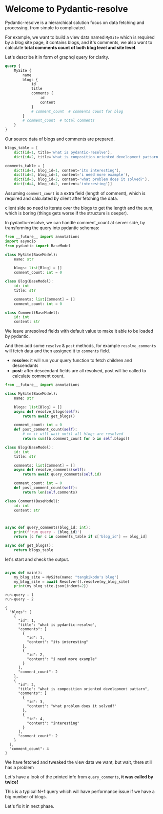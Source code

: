 # Welcome to Pydantic-resolve

Pydantic-resolve is a hierarchical solution focus on data fetching and processing, from simple to complicated.

For example, we want to build a view data named `MySite` which is required by a blog site page, it contains blogs, and it's comments, we also want to calculate **total comments count of both blog level and site level**.

Let's describe it in form of graphql query for clarity.

```graphql linenums="1"
query {
    MySite {
        name
        blogs {
            id
            title
            comments {
                id
                content
            }
            # comment_count  # comments count for blog
        }
        # comment_count  # total comments
    }
}
```
Our source data of blogs and comments are prepared.

```python linenums="1"
blogs_table = [
    dict(id=1, title='what is pydantic-resolve'),
    dict(id=2, title='what is composition oriented development pattarn')]

comments_table = [
    dict(id=1, blog_id=1, content='its interesting'),
    dict(id=2, blog_id=1, content='i need more example'),
    dict(id=3, blog_id=2, content='what problem does it solved?'),
    dict(id=4, blog_id=2, content='interesting')]
```

Assuming `comment_count` is a extra field (length of comment), which is required and calculated by client after fetching the data.

client side so need to iterate over the blogs to get the length and the sum, which is boring (things gets worse if the structure is deeper).

In pydantic-resolve, we can handle comment_count at server side, by transforming the query into pydantic schemas:

```python linenums="1" hl_lines="8 9 15 16"
from __future__ import annotations 
import asyncio
from pydantic import BaseModel

class MySite(BaseModel):
    name: str

    blogs: list[Blog] = []
    comment_count: int = 0

class Blog(BaseModel):
    id: int
    title: str

    comments: list[Comment] = []
    comment_count: int = 0

class Comment(BaseModel):
    id: int
    content: str
```

We leave unresolved fields with default value to make it able to be loaded by pydantic.

And then add some `resolve` & `post` methods, for example `resolve_comments` will fetch data and then assigned it to `comments` field.

- **resolve**: it will run your query function to fetch children and descendants
- **post**: after descendant fields are all resolved, post will be called to calculate comment count.

```python linenums="1" hl_lines="7-8 11-13 20-21 24-25"
from __future__ import annotations 

class MySite(BaseModel):
    name: str

    blogs: list[Blog] = []
    async def resolve_blogs(self):
        return await get_blogs()

    comment_count: int = 0
    def post_comment_count(self):
        # >> it will wait until all blogs are resolved
        return sum([b.comment_count for b in self.blogs])

class Blog(BaseModel):
    id: int
    title: str

    comments: list[Comment] = []
    async def resolve_comments(self):
        return await query_comments(self.id)

    comment_count: int = 0
    def post_comment_count(self):
        return len(self.comments)

class Comment(BaseModel):
    id: int
    content: str



async def query_comments(blog_id: int):
    print(f'run query - {blog_id}')
    return [c for c in comments_table if c['blog_id'] == blog_id]

async def get_blogs():
    return blogs_table
```

let's start and check the output.

```python linenums="1" hl_lines="2 3"

async def main():
    my_blog_site = MySite(name: "tangkikodo's blog")
    my_blog_site = await Resolver().resolve(my_blog_site)
    print(my_blog_site.json(indent=2))
```


```shell linenums="1" hl_lines="19 34 37"
run-query - 1
run-query - 2

{
  "blogs": [
    {
      "id": 1,
      "title": "what is pydantic-resolve",
      "comments": [
        {
          "id": 1,
          "content": "its interesting"
        },
        {
          "id": 2,
          "content": "i need more example"
        }
      ],
      "comment_count": 2
    },
    {
      "id": 2,
      "title": "what is composition oriented development pattarn",
      "comments": [
        {
          "id": 3,
          "content": "what problem does it solved?"
        },
        {
          "id": 4,
          "content": "interesting"
        }
      ],
      "comment_count": 2
    }
  ],
  "comment_count": 4
}
```

We have fetched and tweaked the view data we want, but wait, there still has a problem

Let's have a look of the printed info from `query_comments`, **it was called by twice!**

This is a typical N+1 query which will have performance issue if we have a big number of blogs.

Let's fix it in next phase.
